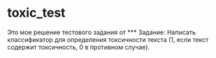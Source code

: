 # toxic_test
Это мое решение тестового задания от ***  Задание: Написать классификатор для определения токсичности текста (1, если текст содержит токсичность, 0 в противном случае).
